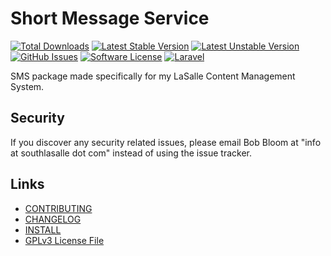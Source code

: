 # Short Message Service 

[![Total Downloads](https://img.shields.io/packagist/dt/lasallecms/lasallecmsmailgun.svg?style=flat-square)](https://packagist.org/packages/lasallecms/lasallecmsmailgun)
[![Latest Stable Version](https://poser.pugx.org/lasallecms/lasallecmsmailgun/v/stable.svg)](https://packagist.org/packages/lasallecms/lasallecmsmailgun)
[![Latest Unstable Version](https://poser.pugx.org/lasallecms/lasallecmsmailgun/v/unstable.svg)](https://packagist.org/packages/lasallecms/lasallecmsmailgun)
[![GitHub Issues](https://img.shields.io/github/issues/lasallecms/lasallecms-l5-lasallecmsmailgun-pkg.svg)](https://github.com/lasallecms/lasallecms-l5-lasallecmsmailgun-pkg/issues)
[![Software License](https://img.shields.io/badge/license-GPLv3-brightgreen.svg?style=flat-square)](LICENSE.md)
[![Laravel](https://img.shields.io/badge/Laravel-v5.1-brightgreen.svg?style=flat-square)](http://laravel.com)


SMS package made specifically for my LaSalle Content Management System. 

## Security

If you discover any security related issues, please email Bob Bloom at "info at southlasalle dot com" instead of using the issue tracker.


## Links

* [CONTRIBUTING](CONTRIBUTING.md)
* [CHANGELOG](CHANGELOG.md)
* [INSTALL](INSTALL.md)
* [GPLv3 License File](LICENSE.md)



